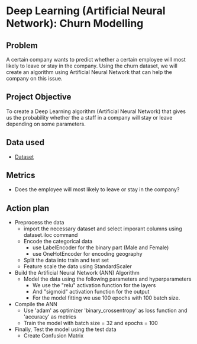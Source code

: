# Deep Learning (Artificial Neural Network): Churn Modelling
## Problem
A certain company wants to predict whether a certain employee will most likely to leave or stay in the company. Using the churn dataset, we will create an algorithm using Artificial Neural Network that can help the company on this issue.

## Project Objective
To create a Deep Learning algorithm (Artificial Neural Network) that gives us the probability whether the a staff in a company will stay or leave depending on some parameters.

## Data used
- <a href = "https://github.com/pagonzales/Artificial_Neural_Network_Project_Churn__Modelling/blob/main/Churn_Modelling_Dataset.csv">Dataset</a>

## Metrics
- Does the employee will most likely to leave or stay in the company?

## Action plan
- Preprocess the data
  - import the necessary dataset and select imporant columns using dataset.iloc command
  - Encode the categorical data
    - use LabelEncoder for the binary part (Male and Female)
    - use OneHotEncoder for encoding geography
  - Split the data into train and test set
  - Feature scale the data using StandardScaler
- Build the Artificial Neural Network (ANN) Algorithm
  - Model the data using the following parameters and hyperparameters
    - We use the "relu" activation function for the layers
    - And "sigmoid" activation function for the output
    - For the model fitting we use 100 epochs with 100 batch size.
- Compile the ANN
  - Use 'adam' as optimizer 'binary_crossentropy' as loss function and 'accuracy' as metrics
  - Train the model with batch size = 32 and epochs = 100
- Finally, Test the model using the test data
  - Create Confusion Matrix
